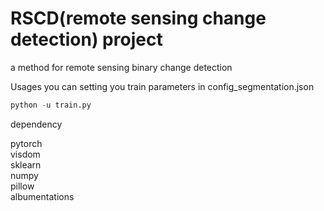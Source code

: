 # RSCD(remote sensing change detection) project

a method for remote sensing binary change detection 



Usages
you can setting you train parameters in config_segmentation.json
```python
python -u train.py
```





dependency 

pytorch  
visdom  
sklearn  
numpy  
pillow  
albumentations  


